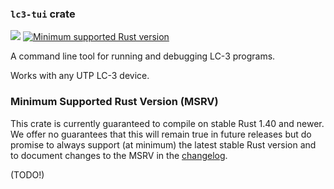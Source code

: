 ### `lc3-tui` crate

[![](https://github.com/ut-utp/tui/workflows/tui/badge.svg)](https://github.com/ut-utp/tui/actions?query=workflow%3Atui)
[![Minimum supported Rust version](https://img.shields.io/badge/rustc-1.40+-red.svg?style=for-the-badge&logo=rust)](#minimum-supported-rust-version-msrv)

A command line tool for running and debugging LC-3 programs.

Works with any UTP LC-3 device.

### Minimum Supported Rust Version (MSRV)

This crate is currently guaranteed to compile on stable Rust 1.40 and newer. We offer no guarantees that this will remain true in future releases but do promise to always support (at minimum) the latest stable Rust version and to document changes to the MSRV in the [changelog](CHANGELOG.md).

(TODO!)
